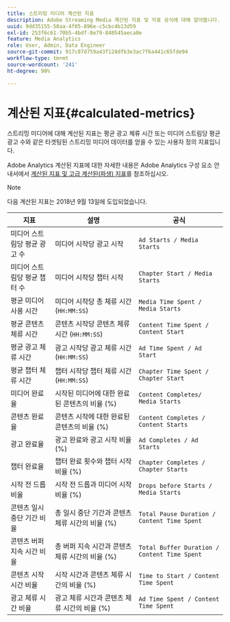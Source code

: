 ```yaml
---
title: 스트리밍 미디어 계산된 지표
description: Adobe Streaming Media 계산된 지표 및 지표 공식에 대해 알아봅니다.
uuid: 9dd35155-58aa-4f05-896e-c5cbc4b13d59
exl-id: 253f6c61-70b5-4bdf-8e79-840545aeca0e
feature: Media Analytics
role: User, Admin, Data Engineer
source-git-commit: 917c87d759a43f124dfb3e3ac7f6a441c65fde94
workflow-type: tm+mt
source-wordcount: '241'
ht-degree: 90%

---
```


# 계산된 지표{#calculated-metrics}

스트리밍 미디어에 대해 계산된 지표는 평균 광고 체류 시간 또는 미디어 스트림당 평균 광고 수와 같은 타겟팅된 스트리밍 미디어 데이터를 얻을 수 있는 사용자 정의 지표입니다.

Adobe Analytics 계산된 지표에 대한 자세한 내용은 Adobe Analytics 구성 요소 안내서에서 [계산된 지표 및 고급 계산된(파생) 지표](https://experienceleague.adobe.com/docs/analytics/components/calculated-metrics/cm-overview.html?lang=en)를 참조하십시오.

>[!NOTE]
>
>다음 계산된 지표는 2018년 9월 13일에 도입되었습니다.

| 지표 | 설명 | 공식 |
|---|---|---|
| 미디어 스트림당 평균 광고 수 | 미디어 시작당 광고 시작 | `Ad Starts / Media Starts` |
| 미디어 스트림당 평균 챕터 수 | 미디어 시작당 챕터 시작 | `Chapter Start / Media Starts` |
| 평균 미디어 사용 시간 | 미디어 시작당 총 체류 시간 (`HH:MM:SS`) | `Media Time Spent / Media Starts` |
| 평균 콘텐츠 체류 시간 | 콘텐츠 시작당 콘텐츠 체류 시간 (`HH:MM:SS`) | `Content Time Spent / Content Start` |
| 평균 광고 체류 시간 | 광고 시작당 광고 체류 시간 (`HH:MM:SS`) | `Ad Time Spent / Ad Start` |
| 평균 챕터 체류 시간 | 챕터 시작당 챕터 체류 시간 (`HH:MM:SS`) | `Chapter Time Spent / Chapter Start` |
| 미디어 완료율 | 시작된 미디어에 대한 완료된 콘텐츠의 비율 (%) | `Content Completes/ Media Starts` |
| 콘텐츠 완료율 | 콘텐츠 시작에 대한 완료된 콘텐츠의 비율 (%) | `Content Completes / Content Starts` |
| 광고 완료율 | 광고 완료와 광고 시작 비율 (%) | `Ad Completes / Ad Starts` |
| 챕터 완료율 | 챕터 완료 횟수와 챕터 시작 비율 (%) | `Chapter Completes / Chapter Starts` |
| 시작 전 드롭 비율 | 시작 전 드롭과 미디어 시작 비율 (%) | `Drops before Starts / Media Starts` |
| 콘텐츠 일시 중단 기간 비율 | 총 일시 중단 기간과 콘텐츠 체류 시간의 비율 (%) | `Total Pause Duration / Content Time Spent` |
| 콘텐츠 버퍼 지속 시간 비율 | 총 버퍼 지속 시간과 콘텐츠 체류 시간의 비율 (%) | `Total Buffer Duration / Content Time Spent` |
| 콘텐츠 시작 시간 비율 | 시작 시간과 콘텐츠 체류 시간의 비율 (%) | `Time to Start / Content Time Spent` |
| 광고 체류 시간 비율 | 광고 체류 시간과 콘텐츠 체류 시간의 비율 (%) | `Ad Time Spent / Content Time Spent` |
